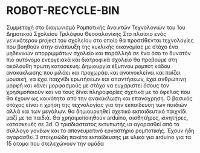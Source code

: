 # ROBOT-RECYCLE-BIN

Συμμετοχή στο διαγωνισμό Ρομποτικής Ανοικτών Τεχνολογιών του 1ου Δημοτικού Σχολείου Τριλόφου Θεσσαλονίκης
Στο πλαίσιο ενός γενικότερου project του σχολείου στο οποίο θα προστίθενται τεχνολογίες που βοηθούν στην ανάπυυξη της κυκλικής οικονομίας με στόχο ένα μηδενικών απορριμμάτων σχολείο και παράλληά σε ένα όσο το δυνατόν πιο αυτόνομο ενεργειακά και διατροφικά σχολείο θα προβούμε στη ακόλουθη πρώτη κατασκευή:
Δημιουργία έξυπνου ρομπότ κάδου ανακύκλωσης που μιλάει και προχωράει και ανοιγοκλείνει και παίζει μουσική, να έχει παιχνίδι ερωτήσεων και απαντήσεων, έχει ανθρώπινη μορφή και κάνει μορφασμούς με στόχο να ευχαριστεί όσους τον χρησιμοποιούν και να τους δίνει πληροφορίες σχετικά με το όφελος που θα έχουν ως κοινότητα από την ανακύκλωση και επανάχρηση. Ο βασικός στόχος είναι η χρήση της τεχνολογίας για την εκπαίδευση των παιδιών αλλά και των μεγάλων. θα δημιουργηθεί σχετικό εκπαιδευτικό παιχνίδι μαζί με τα παιδιά.
Θα χρησιμοποιηθούν arduino, αισθητήρες, κινητήρες, κατασκευές σε 3d. Ο τρισδιάστατος εκτυπωτής ια αγορασθεί από το σύλλογο γονέων και το απογευματινό εργαστήριο ρομποτικής. Έχουν ήδη αγορασθεί 3 στοιχειώδη πακέτα εκπαίδευσης με υλικά για arduino για τα 15 άτομα που στελεχώνουν την ομάδα
